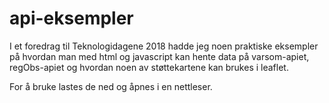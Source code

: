 # api-eksempler
I et foredrag til Teknologidagene 2018 hadde jeg noen praktiske eksempler på hvordan man med html og javascript kan hente data på varsom-apiet, regObs-apiet og hvordan noen av støttekartene kan brukes i leaflet. 

For å bruke lastes de ned og åpnes i en nettleser.
